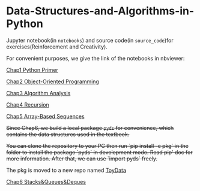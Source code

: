 # Data-Structures-and-Algorithms-in-Python
Jupyter notebook(in `notebooks`) and source code(in `source_code`)for exercises(Reinforcement and Creativity).


For convenient purposes, we give the link of the notebooks in nbviewer:

[Chap1 Python Primer](https://nbviewer.jupyter.org/github/shenxiangzhuang/Data-Structures-and-Algorithms-in-Python/blob/master/notebooks/Chap1%20Python%20Primer.ipynb)

[Chap2 Object-Oriented Programming](https://nbviewer.jupyter.org/github/shenxiangzhuang/Data-Structures-and-Algorithms-in-Python/blob/master/notebooks/Chap2%20Object-Oriented%20Programming.ipynb)

[Chap3 Algorithm Analysis](https://nbviewer.jupyter.org/github/shenxiangzhuang/Data-Structures-and-Algorithms-in-Python/blob/master/notebooks/Chap3%20Algorithm%20Analysis.ipynb)


[Chap4 Recursion](https://nbviewer.jupyter.org/github/shenxiangzhuang/Data-Structures-and-Algorithms-in-Python/blob/master/notebooks/Chap4%20Recursion.ipynb)

[Chap5 Array-Based Sequences](https://nbviewer.jupyter.org/github/shenxiangzhuang/Data-Structures-and-Algorithms-in-Python/blob/master/notebooks/Chap5%20Array-Based%20Sequences.ipynb)


<del>Since Chap6, we build a local package `pyds` for convenience, which contains the
data structures used in the textbook.
</del>

<del>
You can clone the repository to your PC then run `pip install -e pkg` in the folder to install the package `pyds` in development mode. Read pip' doc for more information. After that, we can use `import pyds` freely.</del>


The pkg is moved to a new repo named [ToyData](https://github.com/shenxiangzhuang/ToyData)

[Chap6 Stacks&Queues&Deques](https://nbviewer.jupyter.org/github/shenxiangzhuang/Data-Structures-and-Algorithms-in-Python/blob/master/notebooks/Chap6%20Stacks%26Queues%26Deques.ipynb)
